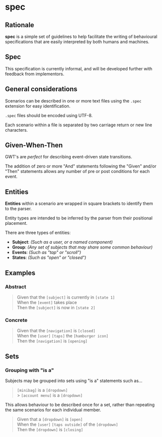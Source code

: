 # spec

## Rationale

**spec** is a simple set of guidelines to help facilitate the writing of behavioural specifications that are easily interpreted by both humans and machines.

## Spec

This specification is currently informal, and will be developed further with feedback from implementors.

## General considerations

Scenarios can be described in one or more text files using the `.spec` extension for easy identification.

`.spec` files should be encoded using UTF-8.

Each scenario within a file is separated by two carriage return or new line characters.

## Given-When-Then

GWT's are _perfect_ for describing event-driven state transitions.

The addition of zero or more "And" statements following the "Given" and/or "Then" statements allows any number of pre or post conditions for each event.

## Entities

**Entities** within a scenario are wrapped in square brackets to identify them to the parser.

Entity types are intended to be inferred by the parser from their positional placement.

There are three types of entities:

- **Subject**: _(Such as a user, or a named component)_
- **Group**: _(Any set of subjects that may share some common behaviour)_
- **Events**: _(Such as "tap" or "scroll")_
- **States**: _(Such as "open" or "closed")_

## Examples

### Abstract

> Given that the `[subject]` is currently in `[state 1]`<br/>
> When the `[event]` takes place<br/>
> Then the `[subject]` is now in `[state 2]`

### Concrete

> Given that the `[navigation]` is `[closed]`<br/>
> When the `[user]` `[taps]` the `[hamburger icon]`<br/>
> Then the `[navigation]` is `[opening]`

## Sets

### Grouping with "is a"

Subjects may be grouped into sets using "is a" statements such as...

> `[minibag]` is a `[dropdown]`<br/> > `[account menu]` is a `[dropdown]`

This allows behaviour to be described once for a set, rather than repeating the same scenarios for each individual member.

> Given that a `[dropdown]` is `[open]`<br/>
> When the `[user]` `[taps outside]` of the `[dropdown]`<br/>
> Then the `[dropdown]` is `[closing]`
